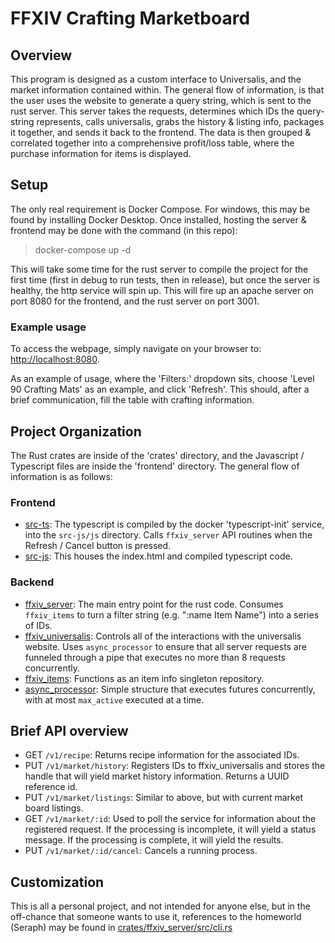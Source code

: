 # FFXIV Crafting Marketboard

## Overview

This program is designed as a custom interface to Universalis, and the market information contained within. The general flow of information, is that the user uses the website to generate a query string, which is sent to the rust server. This server takes the requests, determines which IDs the query-string represents, calls universalis, grabs the history & listing info, packages it together, and sends it back to the frontend. The data is then grouped & correlated together into a comprehensive profit/loss table, where the purchase information for items is displayed.

## Setup

The only real requirement is Docker Compose. For windows, this may be found by installing Docker Desktop. Once installed, hosting the server & frontend may be done with the command (in this repo):

> docker-compose up -d

This will take some time for the rust server to compile the project for the first time (first in debug to run tests, then in release), but once the server is healthy, the http service will spin up. This will fire up an apache server on port 8080 for the frontend, and the rust server on port 3001.

### Example usage

To access the webpage, simply navigate on your browser to:
[http://localhost:8080](http://localhost:8080).

As an example of usage, where the 'Filters:' dropdown sits, choose 'Level 90 Crafting Mats' as an example, and click 'Refresh'. This should, after a brief communication, fill the table with crafting information.

## Project Organization

The Rust crates are inside of the 'crates' directory, and the Javascript / Typescript files are inside the 'frontend' directory. The general flow of information is as follows:

### Frontend

* [src-ts](frontend/src-ts): The typescript is compiled by the docker 'typescript-init' service, into the `src-js/js` directory. Calls `ffxiv_server` API routines when the Refresh / Cancel button is pressed.
* [src-js](frontend/src-js): This houses the index.html and compiled typescript code.

### Backend

* [ffxiv_server](crates/ffxiv_server): The main entry point for the rust code. Consumes `ffxiv_items` to turn a filter string (e.g. ":name Item Name") into a series of IDs.
* [ffxiv_universalis](crates/ffxiv_universalis): Controls all of the interactions with the universalis website. Uses `async_processor` to ensure that all server requests are funneled through a pipe that executes no more than 8 requests concurrently.
* [ffxiv_items](crates/ffxiv_items): Functions as an item info singleton repository.
* [async_processor](crates/async_processor): Simple structure that executes futures concurrently, with at most `max_active` executed at a time.

## Brief API overview

* GET `/v1/recipe`: Returns recipe information for the associated IDs.
* PUT `/v1/market/history`: Registers IDs to ffxiv_universalis and stores the handle that will yield market history information. Returns a UUID reference id.
* PUT `/v1/market/listings`: Similar to above, but with current market board listings.
* GET `/v1/market/:id`: Used to poll the service for information about the registered request. If the processing is incomplete, it will yield a status message. If the processing is complete, it will yield the results.
* PUT `/v1/market/:id/cancel`: Cancels a running process.

## Customization

This is all a personal project, and not intended for anyone else, but in the off-chance that someone wants to use it, references to the homeworld (Seraph) may be found in [crates/ffxiv_server/src/cli.rs](crates/ffxiv_server/src/cli.rs)

